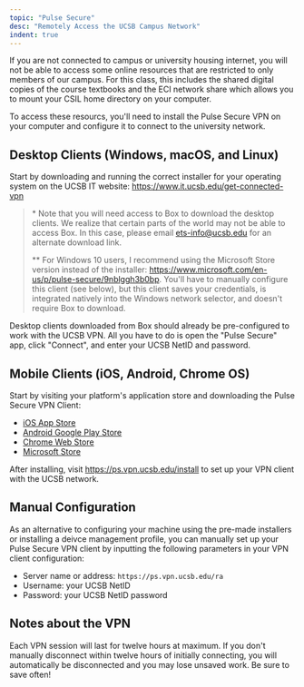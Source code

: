 ```yaml
---
topic: "Pulse Secure"
desc: "Remotely Access the UCSB Campus Network"
indent: true
---
```


If you are not connected to campus or university housing internet, you will not be able to access some online resources that are restricted to only members of our campus. For this class, this includes the shared digital copies of the course textbooks and the ECI network share which allows you to mount your CSIL home directory on your computer. 

To access these resourcs, you'll need to install the Pulse Secure VPN on your computer and configure it to connect to the university network.

## Desktop Clients (Windows, macOS, and Linux)

Start by downloading and running the correct installer for your operating system on the UCSB IT website: https://www.it.ucsb.edu/get-connected-vpn

> \* Note that you will need access to Box to download the desktop clients. We realize that certain parts of the world may not be able to access Box. In this case, please email ets-info@ucsb.edu for an alternate download link. 
>
> ** For Windows 10 users, I recommend using the Microsoft Store version instead of the installer: https://www.microsoft.com/en-us/p/pulse-secure/9nblggh3b0bp. You'll have to manually configure this client (see below), but this client saves your credentials, is integrated natively into the Windows network selector, and doesn't require Box to download.

Desktop clients downloaded from Box should already be pre-configured to work with the UCSB VPN. All you have to do is open the "Pulse Secure" app, click "Connect", and enter your UCSB NetID and password.

## Mobile Clients (iOS, Android, Chrome OS)

Start by visiting your platform's application store and downloading the Pulse Secure VPN Client:
* [iOS App Store](https://itunes.apple.com/us/app/pulse-secure/id945832041?mt=8)
* [Android Google Play Store](https://play.google.com/store/apps/details?id=net.pulsesecure.pulsesecure&hl=en)
* [Chrome Web Store](https://chrome.google.com/webstore/detail/pulse-secure/eiddfaedmgnpnnojolcknhpjbmmpplgd?hl=en-US)
* [Microsoft Store](https://www.microsoft.com/en-us/p/pulse-secure/9nblggh3b0bp)

After installing, visit https://ps.vpn.ucsb.edu/install to set up your VPN client with the UCSB network.

## Manual Configuration

As an alternative to configuring your machine using the pre-made installers or installing a deivce management profile, you can manually set up your Pulse Secure VPN client by inputting the following parameters in your VPN client configuration:

* Server name or address: `https://ps.vpn.ucsb.edu/ra`
* Username: your UCSB NetID
* Password: your UCSB NetID password

## Notes about the VPN

Each VPN session will last for twelve hours at maximum. If you don't manually disconnect within twelve hours of initially connecting, you will automatically be disconnected and you may lose unsaved work. Be sure to save often!
